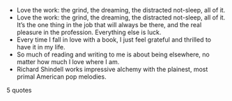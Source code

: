 - Love the work: the grind, the dreaming, the distracted not-sleep, all of it.
 - Love the work: the grind, the dreaming, the distracted not-sleep, all of it. It’s the one thing in the job that will always be there, and the real pleasure in the profession. Everything else is luck.
 - Every time I fall in love with a book, I just feel grateful and thrilled to have it in my life.
 - So much of reading and writing to me is about being elsewhere, no matter how much I love where I am.
 - Richard Shindell works impressive alchemy with the plainest, most primal American pop melodies.

5 quotes